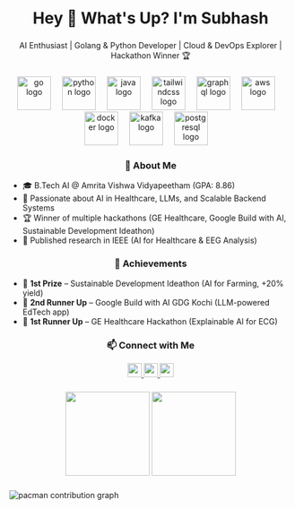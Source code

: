 <h1 align="center">Hey 👋 What's Up? I'm Subhash</h1>

###

<p align="center">
  AI Enthusiast | Golang & Python Developer | Cloud & DevOps Explorer | Hackathon Winner 🏆
</p>

###

<div align="center">
  <img src="https://skillicons.dev/icons?i=go" height="60" alt="go logo" />
  <img width="12" />
  <img src="https://skillicons.dev/icons?i=py" height="60" alt="python logo" />
  <img width="12" />
  <img src="https://skillicons.dev/icons?i=java" height="60" alt="java logo" />
  <img width="12" />
  <img src="https://skillicons.dev/icons?i=tailwind" height="60" alt="tailwindcss logo" />
  <img width="12" />
  <img src="https://skillicons.dev/icons?i=graphql" height="60" alt="graphql logo" />
  <img width="12" />
  <img src="https://skillicons.dev/icons?i=aws" height="60" alt="aws logo" />
  <img width="12" />
  <img src="https://skillicons.dev/icons?i=docker" height="60" alt="docker logo" />
  <img width="12" />
  <img src="https://skillicons.dev/icons?i=kafka" height="60" alt="kafka logo" />
  <img width="12" />
  <img src="https://skillicons.dev/icons?i=postgres" height="60" alt="postgresql logo" />
  <img width="12" />
</div>

###

<h3 align="center">🚀 About Me</h3>


-  🎓 B.Tech AI @ Amrita Vishwa Vidyapeetham (GPA: 8.86)<br/>
- 🧠 Passionate about AI in Healthcare, LLMs, and Scalable Backend Systems<br/>
- 🏆 Winner of multiple hackathons (GE Healthcare, Google Build with AI, Sustainable Development Ideathon)<br/>
- 📜 Published research in IEEE (AI for Healthcare & EEG Analysis)<br/>


<h3 align="center">🏅 Achievements</h3>

- 🥇 **1st Prize** – Sustainable Development Ideathon (AI for Farming, +20% yield)  
- 🥈 **2nd Runner Up** – Google Build with AI GDG Kochi (LLM-powered EdTech app)  
- 🥈 **1st Runner Up** – GE Healthcare Hackathon (Explainable AI for ECG)  

###

<h3 align="center">📫 Connect with Me</h3>

<div align="center">
  <a href="mailto:subhashkhambampati74@gmail.com">
    <img src="https://img.shields.io/static/v1?message=Gmail&logo=gmail&label=&color=D14836&logoColor=white&labelColor=&style=for-the-badge" height="25" />
  </a>
  <a href="https://www.linkedin.com/in/subhash-khambampati">
    <img src="https://img.shields.io/static/v1?message=LinkedIn&logo=linkedin&label=&color=0077B5&logoColor=white&labelColor=&style=for-the-badge" height="25" />
  </a>
  <a href="https://twitter.com/">
    <img src="https://img.shields.io/static/v1?message=Twitter&logo=twitter&label=&color=1DA1F2&logoColor=white&labelColor=&style=for-the-badge" height="25" />
  </a>
</div>

###

<div align="center">
  <img src="https://streak-stats.demolab.com?user=YOUR_GITHUB_USERNAME&locale=en&mode=daily&theme=dracula&hide_border=false&border_radius=5" height="150" />
  <img src="https://github-profile-trophy.vercel.app?username=YOUR_GITHUB_USERNAME&theme=dracula&column=4&margin-w=8&margin-h=8" height="150" />
</div>

###

<picture>
  <source media="(prefers-color-scheme: dark)" srcset="https://raw.githubusercontent.com/maurodesouza/maurodesouza/output/pacman-contribution-graph-dark.svg">
  <source media="(prefers-color-scheme: light)" srcset="https://raw.githubusercontent.com/maurodesouza/maurodesouza/output/pacman-contribution-graph.svg">
  <img alt="pacman contribution graph" src="https://raw.githubusercontent.com/maurodesouza/maurodesouza/output/pacman-contribution-graph.svg">
</picture>
